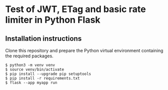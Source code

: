 # Test of JWT, ETag and basic rate limiter in Python Flask
## Installation instructions
Clone this repository and prepare the Python virtual environment containing the required packages.
```shell
$ python3 -m venv venv
$ source venv/bin/activate
$ pip install --upgrade pip setuptools
$ pip install -r requirements.txt
$ flask --app myapp run 
```
